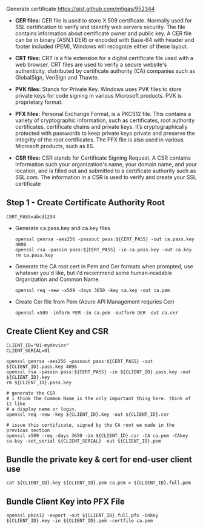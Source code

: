 
Generate certificate 
https://gist.github.com/mtigas/952344

- **CER files:** CER file is used to store X.509 certificate. Normally used for SSL certification to verify and identify web servers security. The file contains information about certificate owner and public key. A CER file can be in binary (ASN.1 DER) or encoded with Base-64 with header and footer included (PEM), Windows will recognize either of these layout.

- **CRT files:** CRT is a file extension for a digital certificate file used with a web browser. CRT files are used to verify a secure website's authenticity, distributed by certificate authority (CA) companies such as GlobalSign, VeriSign and Thawte.

- **PVK files:** Stands for Private Key. Windows uses PVK files to store private keys for code signing in various Microsoft products. PVK is proprietary format.

- **PFX files:** Personal Exchange Format, is a PKCS12 file. This contains a variety of cryptographic information, such as certificates, root authority certificates, certificate chains and private keys. It’s cryptographically protected with passwords to keep private keys private and preserve the integrity of the root certificates. The PFX file is also used in various Microsoft products, such as IIS.

- **CSR files:** CSR stands for Certificate Signing Request. A CSR contains information such your organization's name, your domain name, and your location, and is filled out and submitted to a certificate authority such as SSL.com. The information in a CSR is used to verify and create your SSL certificate

## Step 1 - Create Certificate Authority Root

```shell
CERT_PASS=abcd1234
```

- Generate ca.pass.key and ca.key files

  ```shell
  openssl genrsa -aes256 -passout pass:${CERT_PASS} -out ca.pass.key 4096
  openssl rsa -passin pass:${CERT_PASS} -in ca.pass.key -out ca.key
  rm ca.pass.key
  ```

- Generate the CA root cert in Pem and Cer formats
  when prompted, use whatever you'd like, but i'd recommend some human-readable Organization and Common Name.

  ```shell
  openssl req -new -x509 -days 3650 -key ca.key -out ca.pem
  ```

- Create Cer file from Pem (Azure API Management requries Cer)

  ```shell
  openssl x509 -inform PEM -in ca.pem -outform DER -out ca.cer
  ```

## Create Client Key and CSR

```shell
CLIENT_ID="01-mydevice"
CLIENT_SERIAL=01

openssl genrsa -aes256 -passout pass:${CERT_PASS} -out ${CLIENT_ID}.pass.key 4096
openssl rsa -passin pass:${CERT_PASS} -in ${CLIENT_ID}.pass.key -out ${CLIENT_ID}.key
rm ${CLIENT_ID}.pass.key

# generate the CSR
# i think the Common Name is the only important thing here. think of it like
# a display name or login.
openssl req -new -key ${CLIENT_ID}.key -out ${CLIENT_ID}.csr

# issue this certificate, signed by the CA root we made in the previous section
openssl x509 -req -days 3650 -in ${CLIENT_ID}.csr -CA ca.pem -CAkey ca.key -set_serial ${CLIENT_SERIAL} -out ${CLIENT_ID}.pem
```

## Bundle the private key & cert for end-user client use

```shell
cat ${CLIENT_ID}.key ${CLIENT_ID}.pem ca.pem > ${CLIENT_ID}.full.pem
```

## Bundle Client Key into PFX File

```shell
openssl pkcs12 -export -out ${CLIENT_ID}.full.pfx -inkey ${CLIENT_ID}.key -in ${CLIENT_ID}.pem -certfile ca.pem
```
